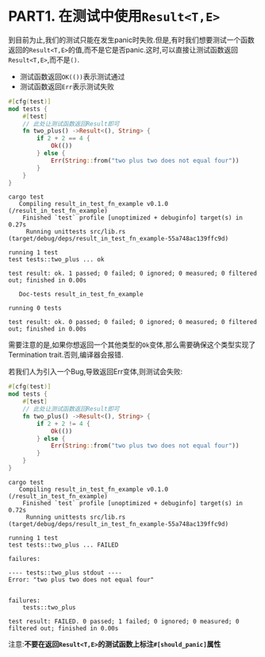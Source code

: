 # PART1. 在测试中使用`Result<T,E>`

到目前为止,我们的测试只能在发生panic时失败.但是,有时我们想要测试一个函数返回的`Result<T,E>`的值,而不是它是否panic.这时,可以直接让测试函数返回`Result<T,E>`,而不是`()`.

- 测试函数返回`OK(())`表示测试通过
- 测试函数返回`Err`表示测试失败

```rust
#[cfg(test)]
mod tests {
    #[test]
    // 此处让测试函数返回Result即可
    fn two_plus() ->Result<(), String> {
        if 2 + 2 == 4 {
            Ok(())
        } else {
            Err(String::from("two plus two does not equal four"))
        }
    }
}
```

```
cargo test
   Compiling result_in_test_fn_example v0.1.0 (/result_in_test_fn_example)
    Finished `test` profile [unoptimized + debuginfo] target(s) in 0.27s
     Running unittests src/lib.rs (target/debug/deps/result_in_test_fn_example-55a748ac139ffc9d)

running 1 test
test tests::two_plus ... ok

test result: ok. 1 passed; 0 failed; 0 ignored; 0 measured; 0 filtered out; finished in 0.00s

   Doc-tests result_in_test_fn_example

running 0 tests

test result: ok. 0 passed; 0 failed; 0 ignored; 0 measured; 0 filtered out; finished in 0.00s
```

需要注意的是,如果你想返回一个其他类型的`Ok`变体,那么需要确保这个类型实现了Termination trait.否则,编译器会报错.

若我们人为引入一个Bug,导致返回Err变体,则测试会失败:

```rust
#[cfg(test)]
mod tests {
    #[test]
    // 此处让测试函数返回Result即可
    fn two_plus() ->Result<(), String> {
        if 2 + 2 != 4 {
            Ok(())
        } else {
            Err(String::from("two plus two does not equal four"))
        }
    }
}
```

```
cargo test
   Compiling result_in_test_fn_example v0.1.0 (/result_in_test_fn_example)
    Finished `test` profile [unoptimized + debuginfo] target(s) in 0.72s
     Running unittests src/lib.rs (target/debug/deps/result_in_test_fn_example-55a748ac139ffc9d)

running 1 test
test tests::two_plus ... FAILED

failures:

---- tests::two_plus stdout ----
Error: "two plus two does not equal four"


failures:
    tests::two_plus

test result: FAILED. 0 passed; 1 failed; 0 ignored; 0 measured; 0 filtered out; finished in 0.00s
```

注意:**不要在返回`Result<T,E>`的测试函数上标注`#[should_panic]`属性**